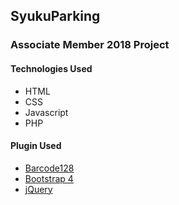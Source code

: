 ## SyukuParking
### Associate Member 2018 Project

#### Technologies Used
* HTML
* CSS
* Javascript
* PHP

#### Plugin Used
* [Barcode128](http://datainflow.com/generate-barcode-php/)
* [Bootstrap 4](http://getbootstrap.com)
* [jQuery](https://jquery.com)